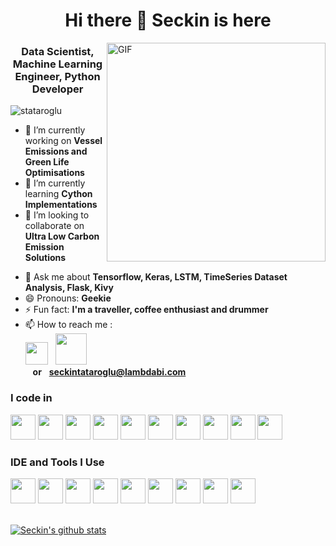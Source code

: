 <h1 align="center">Hi there 👋 Seckin is here</h1>



<img align="right" alt="GIF" src="https://github.com/stataroglu/stataroglu/blob/main/coding.gif?raw=true" height="350" />



<h3 align="center">Data Scientist, Machine Learning Engineer, Python Developer</h3>




<p align="left"> <img src="https://komarev.com/ghpvc/?username=stataroglu&color=brightgreen" alt="stataroglu" /> </p>



- 🔭 I’m currently working on **Vessel Emissions and Green Life Optimisations**
- 🌱 I’m currently learning **Cython Implementations**
- 👯 I’m looking to collaborate on **Ultra Low Carbon Emission Solutions**
<!-- - 📝 I regularly write articles on [https://medium.com/@seckintataroglu](https://medium.com/@seckintataroglu) -->
<!-- - 🤔 I’m looking for help with **E-Commerce** -->
- 💬 Ask me about **Tensorflow, Keras, LSTM, TimeSeries Dataset Analysis, Flask, Kivy**
- 😄 Pronouns: **Geekie**
- ⚡ Fun fact: **I'm a traveller, coffee enthusiast and drummer**
- 📫 How to reach me :
<br /> [<img src="https://img.shields.io/badge/LinkedIn-0077B5?style=for-the-badge&logo=linkedin&logoColor=white" height="36px"/>](https://www.linkedin.com/in/seckintataroglu/) &nbsp; [<img align="centre" src="https://github.com/stataroglu/stataroglu/blob/main/lambda.png"  height="50px" />](https://www.lambdabi.com/) <br /> &nbsp;&nbsp; <b>or</b> &nbsp; <b>seckintataroglu@lambdabi.com</b>



### I code in
<code><img height="40" width="40" src="https://img.icons8.com/color/48/000000/python.png" /></code>
<code><img height="40" width="40" src="https://img.icons8.com/color/48/000000/tensorflow.png"/></code>
<code><img height="40" width="40" src="https://img.icons8.com/color/48/000000/postgreesql.png"/></code>
<code><img height="40" width="40" src="https://kivy.org/logos/kivy-logo-black-64.png"/></code>
<code><img height="40" width="40" src="https://kivymd.readthedocs.io/en/latest/_static/logo-kivymd.png"/></code>
<code><img height="40" width="40" src="https://img.icons8.com/color/48/000000/html-5.png" /></code>
<code><img height="40" width="40" src="https://img.icons8.com/color/48/000000/css3.png" /></code>
<code><img height="40" width="40" src="https://img.icons8.com/color/48/000000/bootstrap.png" /></code>
<code><img height="40" width="40" src="https://img.icons8.com/color/48/000000/javascript.png"/></code>
<code><img height="40" width="40" src="https://www.chartjs.org/img/chartjs-logo.svg"/></code>



### IDE and Tools I Use
<code><img height="40" width="40" src="https://img.icons8.com/color/48/000000/visual-studio-code-2019.png"/></code>
<code><img height="40" width="40" src="https://colab.research.google.com/img/colab_favicon_256px.png"/></code>
<code><img height="40" width="40" src="https://img.icons8.com/dusk/64/000000/anaconda.png"/></code>
<code><img height="40" width="40" src="https://jupyter.org/assets/main-logo.svg"/></code>
<code><img height="40" width="40" src="https://img.icons8.com/color/48/000000/powershell.png"/></code>
<code><img height="40" width="40" src="https://img.icons8.com/color/50/000000/git.png"/></code>
<code><img height="40" width="40" src="https://img.icons8.com/color/48/000000/linux.png"/></code>
<code><img height="40" width="40" src="https://img.icons8.com/color/48/000000/azure-1.png"/></code>
<code><img height="40" width="40" src="https://img.icons8.com/fluent/48/000000/google-cloud.png"/></code>

<br>


<!-- MOST USED LANGUAGES -->
<!-- <p><img align="left" src="https://github-readme-stats.vercel.app/api/top-langs/?username=stataroglu&layout=compact&hide=html" alt="stataroglu" /></p> -->

<!-- <a href="https://github.com/stataroglu">
  <img align="center" src="https://github-readme-stats.vercel.app/api/top-langs/?username=stataroglu&theme=light&hide_langs_below=1" />
</a> -->



<!-- GITHUB STATS -->
<a href="https://github.com/stataroglu">
 <img align="center" src="https://github-readme-stats.vercel.app/api?username=stataroglu&show_icons=true&theme=light&line_height=27" alt="Seckin's github stats"/>
</a>



<!-- ### 💻 Workspace Spec
<img src="https://img.shields.io/badge/NVIDIA-GTX1650-76B900?style=for-the-badge&logo=nvidia&logoColor=white"/>  <img src="https://img.shields.io/badge/AMD-Ryzen_5_4600H-ED1C24?style=for-the-badge&logo=amd&logoColor=white"/>  -->

<!-- [![Hareesh's github stats](https://github-readme-stats.vercel.app/api?username=hareesh-r&hide=issues,contribs&theme=dark)](https://github.com/hareesh-r/github-readme-stats) -->